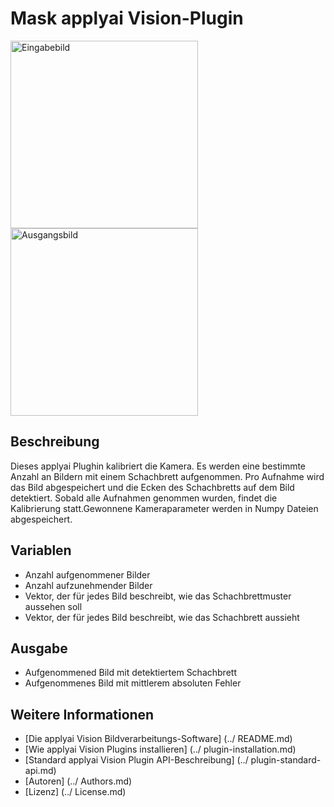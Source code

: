 # Mask applyai Vision-Plugin

<Div style = "float: left;">
<Img src = "./example_in.jpg" width = "300" alt = "Eingabebild">
<Img src = "./example_out.jpg" width = "300" alt = "Ausgangsbild">
</ Div>

## Beschreibung
Dieses applyai Plughin kalibriert die Kamera. Es werden eine bestimmte Anzahl an Bildern mit einem Schachbrett aufgenommen. Pro Aufnahme wird das Bild abgespeichert und die Ecken des Schachbretts auf dem Bild detektiert. Sobald alle Aufnahmen genommen wurden, findet die Kalibrierung statt.Gewonnene Kameraparameter werden in Numpy Dateien abgespeichert. 

## Variablen
- Anzahl aufgenommener Bilder
- Anzahl aufzunehmender Bilder
- Vektor, der für jedes Bild beschreibt, wie das Schachbrettmuster aussehen soll
- Vektor, der für jedes Bild beschreibt, wie das Schachbrett aussieht

## Ausgabe
- Aufgenommened Bild mit detektiertem Schachbrett
- Aufgenommenes Bild mit mittlerem absoluten Fehler 

## Weitere Informationen
- [Die applyai Vision Bildverarbeitungs-Software] (../ README.md)
- [Wie applyai Vision Plugins installieren] (../ plugin-installation.md)
- [Standard applyai Vision Plugin API-Beschreibung] (../ plugin-standard-api.md)
- [Autoren] (../ Authors.md)
- [Lizenz] (../ License.md)